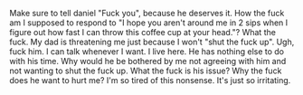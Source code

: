 Make sure to tell daniel "Fuck you", because he deserves it.
How the fuck am I supposed to respond to "I hope you aren't around me in 2 sips when I figure out how fast I can throw this coffee cup at your head."?
What the fuck.
My dad is threatening me just because I won't "shut the fuck up". Ugh, fuck him. I can talk whenever I want. I live here. He has nothing else to do with his time. Why would he be bothered by me not agreeing with him and not wanting to shut the fuck up. What the fuck is his issue? Why the fuck does he want to hurt me?
I'm so tired of this nonsense. It's just so irritating.
